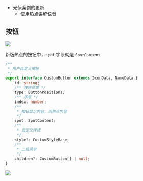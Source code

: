- 光伏案例的更新
	- 使用热点讲解语音

## 按钮

![](Pasted%20image%2020240520141042.png)

新版热点的按钮中，`spot` 字段就是 `SpotContent`

```ts
/**
 * 用户自定义按钮
 */
export interface CustomButton extends IconData, NameData {
    id: string;
    /** 按钮位置 */
    type: ButtonPositions;
    /** 序号 */
    index: number;
    /**
     * 按钮显示内容，同热点内容
     */
    spot: SpotContent;
    /**
     * 自定义样式
     */
    style?: CustomStyleBase;
    /**
     * 二级菜单
     */
    children?: CustomButton[] | null;
}
```

![](Pasted%20image%2020240520141734.png)